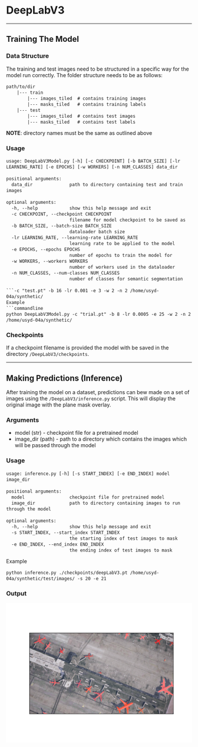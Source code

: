 # DeepLabV3

---

## Training The Model

### Data Structure
The training and test images need to be structured in a specific way for the model run correctly.
The folder structure needs to be as follows:
```text
path/to/dir
    |--- train
        |--- images_tiled  # contains training images
        |--- masks_tiled   # contains training labels
    |--- test
        |--- images_tiled  # contains test images
        |--- masks_tiled   # contains test labels
```
**NOTE**: directory names must be the same as outlined above

### Usage
```commandline
usage: DeepLabV3Model.py [-h] [-c CHECKPOINT] [-b BATCH_SIZE] [-lr LEARNING_RATE] [-e EPOCHS] [-w WORKERS] [-n NUM_CLASSES] data_dir

positional arguments:
  data_dir              path to directory containing test and train images

optional arguments:
  -h, --help            show this help message and exit
  -c CHECKPOINT, --checkpoint CHECKPOINT
                        filename for model checkpoint to be saved as
  -b BATCH_SIZE, --batch-size BATCH_SIZE
                        dataloader batch size
  -lr LEARNING_RATE, --learning-rate LEARNING_RATE
                        learning rate to be applied to the model
  -e EPOCHS, --epochs EPOCHS
                        number of epochs to train the model for
  -w WORKERS, --workers WORKERS
                        number of workers used in the dataloader
  -n NUM_CLASSES, --num-classes NUM_CLASSES
                        number of classes for semantic segmentation

```-c "test.pt" -b 16 -lr 0.001 -e 3 -w 2 -n 2 /home/usyd-04a/synthetic/
Example
```commandline
python DeepLabV3Model.py -c "trial.pt" -b 8 -lr 0.0005 -e 25 -w 2 -n 2 /home/usyd-04a/synthetic/
```
### Checkpoints
If a checkpoint filename is provided the model with be saved in the directory `/DeepLabV3/checkpoints`.

---

## Making Predictions (Inference)
After training the model on a dataset, predictions can bew made on a set of images using the `/DeepLabV3/inference.py` script.
This will display the original image with the plane mask overlay.

### Arguments
* model (str) - checkpoint file for a pretrained model
* image_dir (path) - path to a directory which contains the images which will be passed through the model

### Usage
```commandline
usage: inference.py [-h] [-s START_INDEX] [-e END_INDEX] model image_dir

positional arguments:
  model                 checkpoint file for pretrained model
  image_dir             path to directory containing images to run through the model

optional arguments:
  -h, --help            show this help message and exit
  -s START_INDEX, --start_index START_INDEX
                        the starting index of test images to mask
  -e END_INDEX, --end_index END_INDEX
                        the ending index of test images to mask

```
Example
```commandline
python inference.py ./checkpoints/deepLabV3.pt /home/usyd-04a/synthetic/test/images/ -s 20 -e 21
```

### Output
![Image](../assets/deepLabV3_inference.png "DeepLabV3 Prediction")